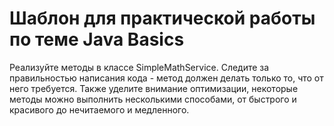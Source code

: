 # Шаблон для практической работы по теме Java Basics
Реализуйте методы в классе SimpleMathService. Следите за правильностью написания кода - метод должен
делать только то, что от него требуется. Также уделите внимание оптимизации, некоторые методы можно выполнить несколькими
способами, от быстрого и красивого до нечитаемого и медленного.